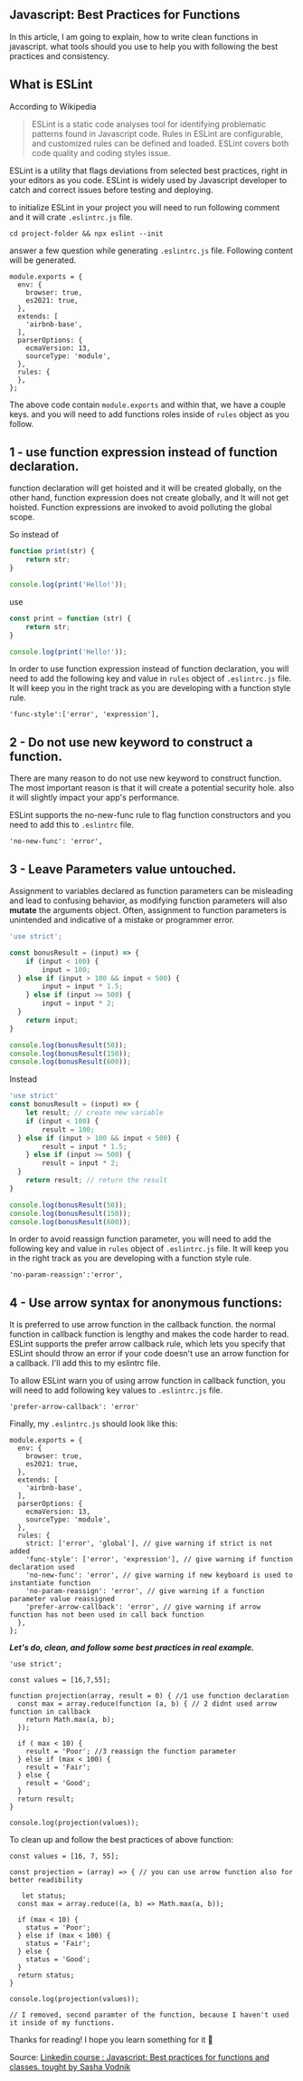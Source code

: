 ## Javascript:  Best Practices for Functions

In this article, I am going to explain, how to write clean functions in javascript. what tools should you use to help you with following the best practices and consistency.

## What is ESLint

According to Wikipedia

> ESLint is a static code analyses tool for identifying problematic patterns found in Javascript code. Rules in ESLint are configurable, and customized rules can be defined and loaded. ESLint covers both code quality and coding styles issue.
> 

ESLint is a utility that flags deviations from selected best practices, right in your editors as you code. ESLint is widely used by Javascript developer to catch and correct issues before testing and deploying.

to initialize ESLint in your project you will need to run following comment and it will crate `.eslintrc.js` file.

```tsx
cd project-folder && npx eslint --init
```

answer a few question while generating `.eslintrc.js` file. Following content will be generated.

```tsx
module.exports = {
  env: {
    browser: true,
    es2021: true,
  },
  extends: [
    'airbnb-base',
  ],
  parserOptions: {
    ecmaVersion: 13,
    sourceType: 'module',
  },
  rules: {
  },
};
```

The above code contain `module.exports` and within that, we have a couple  keys. and you will need to add functions roles inside of `rules` object as you follow.

## 1 - use function expression instead of function declaration.

function declaration will get hoisted and it will be created globally, on the other hand, function expression does not create globally, and It will not get hoisted. Function expressions are invoked to avoid polluting the global scope.

So instead of 

```jsx
function print(str) {
	return str;
}

console.log(print('Hello!'));
```

use

```jsx
const print = function (str) {
	return str;
}

console.log(print('Hello!'));
```

In order to use function expression instead of function declaration, you will need to add the following key and value in `rules` object of `.eslintrc.js` file. It will keep you in the right track as you are developing with a function style rule.

```tsx
'func-style':['error', 'expression'],
```

## 2 - Do not use new keyword to construct a function.

There are many reason to do not use new keyword to construct function. The most important reason is that it will create a potential security hole. also it will slightly impact your app's performance.

ESLint supports the no-new-func rule to flag function constructors and you need to add this to `.eslintrc` file.

```tsx
'no-new-func': 'error',
```

## 3 - Leave Parameters value untouched.

Assignment to variables declared as function parameters can be misleading and lead to confusing behavior, as modifying function parameters will also **mutate** the arguments object. Often, assignment to function parameters is unintended and indicative of a mistake or programmer error.

```jsx
'use strict';

const bonusResult = (input) => {
	if (input < 100) {
		input = 100;
  } else if (input > 100 && input < 500) {
		input = input * 1.5;
	} else if (input >= 500) {
		input = input * 2;
  }
	return input;
}

console.log(bonusResult(50));
console.log(bonusResult(150));
console.log(bonusResult(600));
```

Instead

```jsx
'use strict'
const bonusResult = (input) => {
	let result; // create new variable
	if (input < 100) {
		result = 100;
  } else if (input > 100 && input < 500) {
		result = input * 1.5;
	} else if (input >= 500) {
		result = input * 2;
  }
	return result; // return the result
}

console.log(bonusResult(50));
console.log(bonusResult(150));
console.log(bonusResult(600));

```

In order to avoid reassign function parameter, you will need to add the following key and value in `rules` object of `.eslintrc.js` file. It will keep you in the right track as you are developing with a function style rule.

```tsx
'no-param-reassign':'error',
```

## 4 - Use arrow syntax for anonymous functions:

It is preferred to use arrow function in the callback function.  the normal function in callback function is lengthy and makes the code harder to read.  ESLint supports the prefer arrow callback rule, which lets you specify that ESLint should throw an error if your code doesn't use an arrow function for a callback. I'll add this to my eslintrc file. 

To allow ESLint warn you of using arrow function in callback function, you will need to add following key values to `.eslintrc.js` file.

```tsx
'prefer-arrow-callback': 'error'
```

Finally, my `.eslintrc.js` should look like this:

```tsx
module.exports = {
  env: {
    browser: true,
    es2021: true,
  },
  extends: [
    'airbnb-base',
  ],
  parserOptions: {
    ecmaVersion: 13,
    sourceType: 'module',
  },
  rules: {
    strict: ['error', 'global'], // give warning if strict is not added
    'func-style': ['error', 'expression'], // give warning if function declaration used
    'no-new-func': 'error', // give warning if new keyboard is used to instantiate function
    'no-param-reassign': 'error', // give warning if a function parameter value reassigned
    'prefer-arrow-callback': 'error', // give warning if arrow function has not been used in call back function
  },
};
```

***Let's do, clean, and follow some best practices in real example.***

```tsx
'use strict';

const values = [16,7,55];

function projection(array, result = 0) { //1 use function declaration
  const max = array.reduce(function (a, b) { // 2 didnt used arrow function in callback
    return Math.max(a, b);
  });

  if ( max < 10) {
    result = 'Poor'; //3 reassign the function parameter
  } else if (max < 100) {
    result = 'Fair';
  } else {
    result = 'Good';
  }
  return result;
}

console.log(projection(values));
```

To clean up and follow the best practices of above function:

```tsx
const values = [16, 7, 55];

const projection = (array) => { // you can use arrow function also for better readibility
  
   let status;
  const max = array.reduce((a, b) => Math.max(a, b));

  if (max < 10) {
    status = 'Poor';
  } else if (max < 100) {
    status = 'Fair';
  } else {
    status = 'Good';
  }
  return status;
}

console.log(projection(values));

// I removed, second paramter of the function, because I haven't used it inside of my functions.
```

Thanks for reading! I hope you learn something for it 🙂

Source:   [Linkedin course : Javascript: Best practices for functions and classes. tought by Sasha Vodnik](https://www.linkedin.com/learning/javascript-best-practices-for-functions-and-classes) 